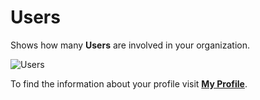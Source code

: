 # **Users**

Shows how many **Users** are involved in your organization.

![Users](https://cloud.tcpro.cz:30100/swift/v1/KEY_c5d050a1634d4ed1984f3844813f1a1d/doc-images/user/Dashboard/users/users.png "Users in your Organization")


To find the information about your profile visit [**My Profile**](../my-profile.md).
